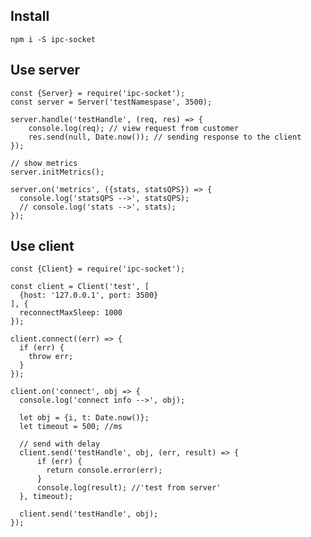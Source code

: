 ## Install
```
npm i -S ipc-socket
```

## Use server
    const {Server} = require('ipc-socket');
    const server = Server('testNamespase', 3500);
        
    server.handle('testHandle', (req, res) => {
        console.log(req); // view request from customer
        res.send(null, Date.now()); // sending response to the client
    });
      
    // show metrics
    server.initMetrics();
    
    server.on('metrics', ({stats, statsQPS}) => {
      console.log('statsQPS -->', statsQPS);
      // console.log('stats -->', stats);
    });
    
## Use client
    const {Client} = require('ipc-socket');
                                           
    const client = Client('test', [
      {host: '127.0.0.1', port: 3500}
    ], {
      reconnectMaxSleep: 1000
    });
      
    client.connect((err) => {
      if (err) {
        throw err;
      }
    });
        
    client.on('connect', obj => {
      console.log('connect info -->', obj);
      
      let obj = {i, t: Date.now()};
      let timeout = 500; //ms
      
      // send with delay
      client.send('testHandle', obj, (err, result) => {
          if (err) {
            return console.error(err);
          }
          console.log(result); //'test from server'
      }, timeout);
        
      client.send('testHandle', obj);
    });
